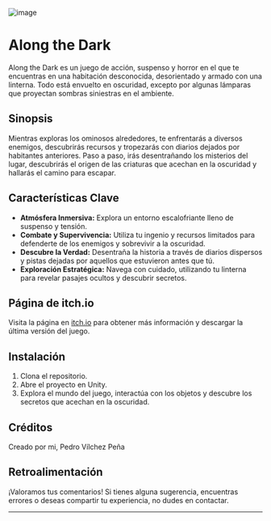 ![image](https://github.com/NuMeRo-999/Along-The-Dark/assets/117345320/9788b477-179f-4c40-bf5c-b11b8aeb36ce)

# Along the Dark

Along the Dark es un juego de acción, suspenso y horror en el que te encuentras en una habitación desconocida, desorientado y armado con una linterna. Todo está envuelto en oscuridad, excepto por algunas lámparas que proyectan sombras siniestras en el ambiente.

## Sinopsis

Mientras exploras los ominosos alrededores, te enfrentarás a diversos enemigos, descubrirás recursos y tropezarás con diarios dejados por habitantes anteriores. Paso a paso, irás desentrañando los misterios del lugar, descubrirás el origen de las criaturas que acechan en la oscuridad y hallarás el camino para escapar.

## Características Clave

- **Atmósfera Inmersiva:** Explora un entorno escalofriante lleno de suspenso y tensión.
- **Combate y Supervivencia:** Utiliza tu ingenio y recursos limitados para defenderte de los enemigos y sobrevivir a la oscuridad.
- **Descubre la Verdad:** Desentraña la historia a través de diarios dispersos y pistas dejadas por aquellos que estuvieron antes que tú.
- **Exploración Estratégica:** Navega con cuidado, utilizando tu linterna para revelar pasajes ocultos y descubrir secretos.
  
## Página de itch.io

Visita la página en [itch.io](https://numero999.itch.io/along-the-dark) para obtener más información y descargar la última versión del juego.

## Instalación

1. Clona el repositorio.
2. Abre el proyecto en Unity.
3. Explora el mundo del juego, interactúa con los objetos y descubre los secretos que acechan en la oscuridad.

## Créditos

Creado por mi, Pedro Vílchez Peña

## Retroalimentación

¡Valoramos tus comentarios! Si tienes alguna sugerencia, encuentras errores o deseas compartir tu experiencia, no dudes en contactar.

---

